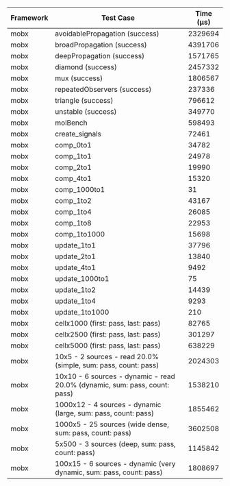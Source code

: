 | Framework | Test Case | Time (μs) |
| --- | --- | --- |
| mobx | avoidablePropagation (success) | 2329694 |
| mobx | broadPropagation (success) | 4391706 |
| mobx | deepPropagation (success) | 1571765 |
| mobx | diamond (success) | 2457332 |
| mobx | mux (success) | 1806567 |
| mobx | repeatedObservers (success) | 237336 |
| mobx | triangle (success) | 796612 |
| mobx | unstable (success) | 349770 |
| mobx | molBench | 598493 |
| mobx | create_signals | 72461 |
| mobx | comp_0to1 | 34782 |
| mobx | comp_1to1 | 24978 |
| mobx | comp_2to1 | 19990 |
| mobx | comp_4to1 | 15320 |
| mobx | comp_1000to1 | 31 |
| mobx | comp_1to2 | 43167 |
| mobx | comp_1to4 | 26085 |
| mobx | comp_1to8 | 22953 |
| mobx | comp_1to1000 | 15698 |
| mobx | update_1to1 | 37796 |
| mobx | update_2to1 | 13840 |
| mobx | update_4to1 | 9492 |
| mobx | update_1000to1 | 75 |
| mobx | update_1to2 | 14439 |
| mobx | update_1to4 | 9293 |
| mobx | update_1to1000 | 210 |
| mobx | cellx1000 (first: pass, last: pass) | 82765 |
| mobx | cellx2500 (first: pass, last: pass) | 301297 |
| mobx | cellx5000 (first: pass, last: pass) | 638229 |
| mobx | 10x5 - 2 sources - read 20.0% (simple, sum: pass, count: pass) | 2024303 |
| mobx | 10x10 - 6 sources - dynamic - read 20.0% (dynamic, sum: pass, count: pass) | 1538210 |
| mobx | 1000x12 - 4 sources - dynamic (large, sum: pass, count: pass) | 1855462 |
| mobx | 1000x5 - 25 sources (wide dense, sum: pass, count: pass) | 3602508 |
| mobx | 5x500 - 3 sources (deep, sum: pass, count: pass) | 1145842 |
| mobx | 100x15 - 6 sources - dynamic (very dynamic, sum: pass, count: pass) | 1808697 |
